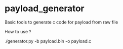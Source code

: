 # payload_generator
Basic tools to generate c code for payload from raw file

How to use ?

./generator.py -b payload.bin -o payload.c
